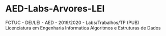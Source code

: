 # AED-Labs-Arvores-LEI
FCTUC - DEI/LEI - AED - 2019/2020 - Labs/Trabalhos/TP (PUB)
Licenciatura em Engenharia Informatica
Algoritmos e Estruturas de Dados
